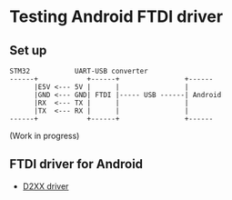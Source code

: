# Testing Android FTDI driver

## Set up

```
STM32           UART-USB converter
------+            +------+                +------
      |E5V <--- 5V |      |                |
      |GND <--- GND| FTDI |----- USB ------| Android
      |RX  <--- TX |      |                |
      |TX  <--- RX |      |                |
------+            +------+                +------
```
(Work in progress)

## FTDI driver for Android

- [D2XX driver](https://www.ftdichip.com/Android.htm)
